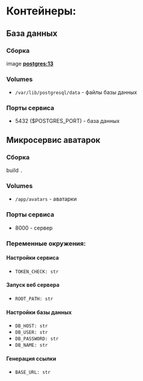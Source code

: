 # Контейнеры:
## База данных
### Сборка
image **[postgres:13](https://hub.docker.com/_/postgres)**
### Volumes
- `/var/lib/postgresql/data` - файлы базы данных
### Порты сервиса
- 5432 ($POSTGRES_PORT) - база данных
## Микросервис аватарок
### Сборка 
build `.`
### Volumes
- `/app/avatars` - аватарки 
### Порты сервиса
- 8000 - сервер
### Переменные окружения:
#### Настройки сервиса
- `TOKEN_CHECK: str`
#### Запуск веб сервера
- `ROOT_PATH: str`
#### Настройки базы данных
- `DB_HOST: str`
- `DB_USER: str`
- `DB_PASSWORD: str`
- `DB_NAME: str`
#### Генерация ссылки
- `BASE_URL: str` 
